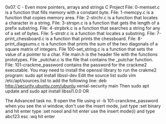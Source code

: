 0x07. C - Even more pointers, arrays and strings C Project
File: 0-memset.c is a function that fills memory with a constant byte.
File: 1-memcpy.c is a function that copies memory area.
File: 2-strchr.c is a function that locates a character in a string.
File: 3-strspn.c is a function that gets the length of a prefix substring.
File: 4-strpbrk.c is a function that searches a string for any of a set of bytes.
File: 5-strstr.c is a function that locates a substring.
File: 7-print_chessboard.c is a function that prints the chessboard.
File: 8-print_diagsums.c is a function that prints the sum of the two diagonals of a square matrix of integers.
File 100-set_string.c is a function that sets the value of a pointer to a char.
File main.h is the header file with the functions prototypes.
File _putchar.c is the file that contains the _putchar function.
File: 101-crackme_password contains the password for the crackme2 executable.
You may need to install the openssl library to run the crakme2 program: sudo apt install libssl-dev
Edit the source list sudo vim /etc/apt/sources.list to add the following line: deb http://security.ubuntu.com/ubuntu xenial-security main Then sudo apt update and sudo apt install libssl1.0.0
OR

The Advanced task no. 9
open the file using vi -b 101-cranckme_password
when you see the vi window, don't use the insert mode, just type :set binary and hit enter
type :set noeol and hit enter
use the insert mode(i) and type abc123
esc :wq hit enter
